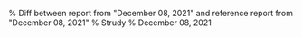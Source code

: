 % Diff between report from "December 08, 2021" and reference report from "December 08, 2021"
% Strudy
% December 08, 2021


